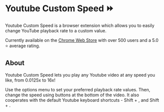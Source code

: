 # Youtube Custom Speed ⏩

Youtube Custom Speed is a browser extension which allows you to easily change YouTube playback rate to a custom value.

Currently available on the [Chrome Web Store](https://chrome.google.com/webstore/detail/kmfcinojnfabkpndlgomnfjllgeppegb) with over 500 users and a 5.0 ⭐ average rating.

## About

Youtube Custom Speed lets you play any Youtube video at any speed you like, from 0.0125x to 16x!

Use the options menu to set your preferred playback rate values. Then, change the speed using buttons at the bottom of the video. It also cooperates with the default Youtube keyboard shortcuts - Shift + , and Shift + .
